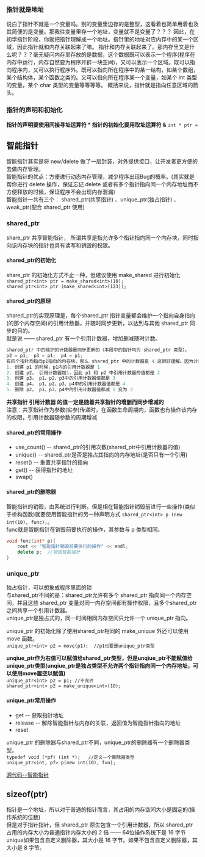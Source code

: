 ### 指针就是地址

说白了指针不就是一个变量吗。别的变量里边存的是整型，这看着也简单用着也及其简便的是变量。那我往变量里存一个地址，变量就不是变量了？？？
因此，在初学指针阶段，你就把指针理解成一个地址。指针里的地址对应内存中的某一个区域，因此指针就和内存关联起来了嘛。
指针和内存关联起来了。那内存里又是什么呢？？？毫无疑问内存里存放的是数据，这个数据既可以表示一个程序(程序在内存中运行，内存自然要为程序开辟一块空间)，又可以表示一个区域。既可以指向程序内，又可以执行程序外。既可以指向所在程序中的某一结构，如某个数组，某个结构体，某个函数之类的。又可以指向所在程序某一个变量，如某个 int 类型的变量，某个 char 类型的变量等等等等。
概括来说，指针就是指向任意区域的箭头。

### 指针的声明和初始化
**指针的声明要使用间接寻址运算符 *  指针的初始化要用取址运算符 &**
`int * ptr = `











## 智能指针         
智能指针其实是将 new/delete 做了一层封装，对外提供接口，让开发者更方便的去做内存管理。          
智能指针的优点：方便进行动态内存管理，减少程序出现Bug的概率。(其实就是帮你进行 delete 操作，保证忘记 delete 或者有多个指针指向同一个内存地址而不方便释放的时候，保证程序不会出现内存泄漏)            
智能指针一共有三个： shared_ptr(共享指针) 、unique_ptr(独占指针) 、 weak_ptr(配合 shared_ptr 使用)            

### shared_ptr                 
share_ptr 共享智能指针， 所谓共享是指允许多个指针指向同一个内存块，同时指向该内存块的指针也具有读写和销毁的权限。                

#### shared_ptr的初始化           
share_ptr 的初始化方式不止一种，但建议使用 make_shared 进行初始化            
`shared_ptr<int> ptr = make_shared<int>(10);`           
`shared_ptr<int> ptr (make_shared<int>(123));`          

#### shared_ptr的原理           
shared_ptr的实现原理是，每个shared_ptr 指针变量都会维护一个指向自身指向(的那个内存空间)的引用计数器，并随时同步更新，以达到与其他 shared_ptr 同步的目的。            
就是说 —— shared_ptr 有一个引用计数器，增加删减随时计数。            
```c++ 
shared_ptr 中的维护的计数器是同步更新的（本段中的指针均为 shared_ptr 类型）。               
p2 = p1;  p3 = p1;  p4 = p1;                 
有四个指针均指向p1指向的内存块。那么 shared_ptr 中的计数器是 4 这很好理解。因为计数器在共享指针中是一个地址，所以共享指针的增删，所有指针内的计数器值都会发生变化。             
1. 创建 p1 的时候，p1内的引用计数器是 1               
2. 创建 p2， 引用计数器加1，因此 p1 和 p2 中引用计数器的值都是 2              
3. 创建 p3， p1、p2、p3中的引用计数器值都是 3                 
4. 创建 p4， p1、p2、p3、p4中的引用计数器值都是 4            
5. 删除 p2， p1、p3、p4中的引用计数器值都减 1 变为 3             
```
**共享指针 引用计数器  的值一定是随着共享指针的增删而同步增减的**                
注意：共享指针作为参数(实参)传递时，在函数生命周期内，函数也有操作该内存的权限，引用计数器随参数的周期增减              

#### shared_ptr的常用操作               
-  use_count()     --     shared_ptr的引用次数(shared_ptr中引用计数器的值)                 
-  unique()     --     shared_ptr是否是独占其指向的内存地址(是否只有一个引用)                 
-  reset()    --    重置共享指针的指向           
-  get()    --    获得指针的地址     
-  swap()

#### shared_ptr的删除器                 
智能指针的销毁，由系统进行判断。但是相在智能指针销毁前进行一些操作(类似于析构函数)就要使用智能指针的另一种声明方式 `shared_ptr<int> p (new int(10), func);`。              
func就是智能指针在销毁前要执行的操作，其参数与 p 类型相同。                    
```c++
void func(int* p){          
	cout << "智能指针销毁前要执行的操作" << endl;            
	delete p;  //销毁智能指针          
}            
```

### unique_ptr             
独占指针，可以想象成程序里面的锁             
与shared_ptr不同的是：shared_ptr允许有多个 shared_ptr 指向同一个内存空间，并且这些 shared_ptr 变量对同一内存空间都有操作权限，且多个shared_ptr之间共享一个引用计数器。              
unique_ptr是独占式的，同一时间相同内存空间只允许一个 unique_ptr 指向。                

unique_ptr 的初始化除了使用shared_ptr相同的 make_unique 外还可以使用 move 函数。              
`unique_ptr<int> p2 = move(p1);  //p1也要是unique_ptr类型`            

**unqiue_ptr作为右值可以赋值给shared_ptr类型，但是unqiue_ptr不能赋值给unique_ptr类型(unqiue_ptr是独占类型不允许两个指针指向同一个内存地址，可以使用move置空以赋值)**                
`unique_ptr<int> p2 = p1; //不允许`               
`shared_ptr<int> p2 = make_unique<int>(10);`               

#### unique_ptr常用操作              
- get  --    获取指针地址            
- release  --    解除智能指针与内存的关联，返回值为智能指针指向的地址               
- reset              

unique_ptr 的删除器与shared_ptr不同，unique_ptr的删除器有一个删除器类型。              
`typedef void (*pf) (int *);   //定义一个删除器类型`           
`unique_ptr<int, pf> p(new int(10), fun);`            


[源代码--智能指针](../assets/Source/%E6%8C%87%E9%92%88/%E6%99%BA%E8%83%BD%E6%8C%87%E9%92%88.cpp)                   


## sizeof(ptr)             
指针是一个地址，所以对于普通的指针而言，其占用的内存空间大小是固定的(操作系统的位数)             
但是对于指针指针，但 shared_ptr 原生包含一个引用计数器，所以 shared_ptr 占用的内存大小为普通指针内存大小的 2 倍 —— 64位操作系统下是 16 字节         
unique如果包含自定义删除器，其大小是 16 字节。如果不包含自定义删除器，其大小是 8 字节。         
